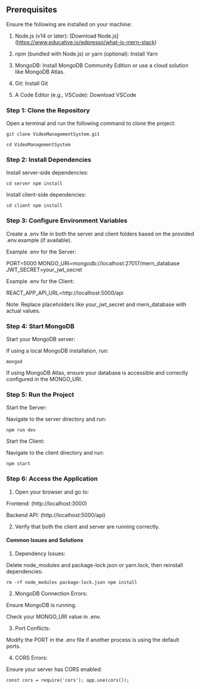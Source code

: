 ## Prerequisites

Ensure the following are installed on your machine:

1. Node.js (v14 or later): [Download Node.js] (https://www.educative.io/edpresso/what-is-mern-stack)

2. npm (bundled with Node.js) or yarn (optional): Install Yarn

3. MongoDB: Install MongoDB Community Edition or use a cloud solution like MongoDB Atlas.

4. Git: Install Git

5. A Code Editor (e.g., VSCode): Download VSCode

### Step 1: Clone the Repository

Open a terminal and run the following command to clone the project:

`git clone VideoManagementSystem.git`

`cd VideoManagementSystem`

### Step 2: Install Dependencies

Install server-side dependencies:

`cd server
npm install`

Install client-side dependencies:

`cd client
npm install`

### Step 3: Configure Environment Variables

Create a .env file in both the server and client folders based on the provided .env.example (if available).

Example .env for the Server:

PORT=5000
MONGO_URI=mongodb://localhost:27017/mern_database
JWT_SECRET=your_jwt_secret

Example .env for the Client:

REACT_APP_API_URL=http://localhost:5000/api

Note: Replace placeholders like your_jwt_secret and mern_database with actual values.

### Step 4: Start MongoDB

Start your MongoDB server:

If using a local MongoDB installation, run:

`mongod`

If using MongoDB Atlas, ensure your database is accessible and correctly configured in the MONGO_URI.

### Step 5: Run the Project

Start the Server:

Navigate to the server directory and run:

`npm run dev`

Start the Client:

Navigate to the client directory and run:

`npm start`

### Step 6: Access the Application

1. Open your browser and go to:

Frontend: (http://localhost:3000)

Backend API: (http://localhost:5000/api)

2. Verify that both the client and server are running correctly.

#### Common Issues and Solutions

1. Dependency Issues:

Delete node_modules and package-lock.json or yarn.lock, then reinstall dependencies:

`rm -rf node_modules package-lock.json
npm install`

2. MongoDB Connection Errors:

Ensure MongoDB is running.

Check your MONGO_URI value in .env.

3. Port Conflicts:

Modify the PORT in the .env file if another process is using the default ports.

4. CORS Errors:

Ensure your server has CORS enabled:

`const cors = require('cors');
app.use(cors());`
